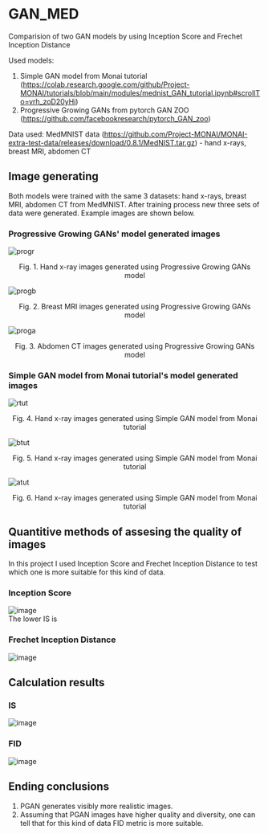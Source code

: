 # GAN_MED
Comparision of two GAN models by using Inception Score and Frechet Inception Distance

Used models:
1. Simple GAN model from Monai tutorial (https://colab.research.google.com/github/Project-MONAI/tutorials/blob/main/modules/mednist_GAN_tutorial.ipynb#scrollTo=vrh_zoD20yHi)
2. Progressive Growing GANs from pytorch GAN ZOO (https://github.com/facebookresearch/pytorch_GAN_zoo)

Data used:
MedMNIST data (https://github.com/Project-MONAI/MONAI-extra-test-data/releases/download/0.8.1/MedNIST.tar.gz) - hand x-rays, breast MRI, abdomen CT  

## Image generating
Both models were trained with the same 3 datasets: hand x-rays, breast MRI, abdomen CT from MedMNIST. After training process new three sets of data were generated. Example images are shown below.

### Progressive Growing GANs' model generated images 

 ![progr](https://github.com/KarolinaMakuchIB/GAN_MED/assets/64591108/b8909485-2141-4ecf-9875-d08cddde8041) 
<p align="center">
  Fig. 1. Hand x-ray images generated using Progressive Growing GANs model
</p>  


![progb](https://github.com/KarolinaMakuchIB/GAN_MED/assets/64591108/6c3e4382-7238-449b-894a-620964330317)  
<p align="center">
  Fig. 2. Breast MRI images generated using Progressive Growing GANs model
</p>  


![proga](https://github.com/KarolinaMakuchIB/GAN_MED/assets/64591108/0fa07573-11d3-4547-856a-4c87e12fad6e)  
<p align="center">
  Fig. 3. Abdomen CT images generated using Progressive Growing GANs model
</p> 

### Simple GAN model from Monai tutorial's model generated images  
![rtut](https://github.com/KarolinaMakuchIB/GAN_MED/assets/64591108/517996fd-8345-4194-9dac-6ee159c6c893)  
<p align="center">
  Fig. 4. Hand x-ray images generated using Simple GAN model from Monai tutorial
</p>  


![btut](https://github.com/KarolinaMakuchIB/GAN_MED/assets/64591108/cdb92e77-c3f2-4cbd-9c81-0d49e0aed517)  
<p align="center">
  Fig. 5. Hand x-ray images generated using Simple GAN model from Monai tutorial
</p>  


![atut](https://github.com/KarolinaMakuchIB/GAN_MED/assets/64591108/ebaa485f-6563-414d-a458-e5a9fe9dd48c)  
<p align="center">
  Fig. 6. Hand x-ray images generated using Simple GAN model from Monai tutorial
</p>  

## Quantitive methods of assesing the quality of images 
In this project I used Inception Score and Frechet Inception Distance to test which one is more suitable for this kind of data.
### Inception Score
![image](https://github.com/KarolinaMakuchIB/GAN_MED/assets/64591108/a5f93016-e999-4d61-b160-93a5aacacf15)  
The lower IS is 

### Frechet Inception Distance
![image](https://github.com/KarolinaMakuchIB/GAN_MED/assets/64591108/33f1d33d-3f35-4e59-af41-00c9b1c8793d)

## Calculation results
### IS
![image](https://github.com/KarolinaMakuchIB/GAN_MED/assets/64591108/51196bef-b7f1-4b5c-9018-5f9569b533fc)  
### FID  
![image](https://github.com/KarolinaMakuchIB/GAN_MED/assets/64591108/ce984cde-412b-4dbb-82ed-931e4ebe8886)


## Ending conclusions
1. PGAN generates visibly more realistic images.
2. Assuming that PGAN images have higher quality and diversity, one can tell that for this kind of data FID metric is more suitable.
